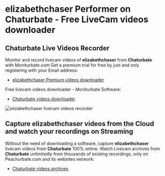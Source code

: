 # elizabethchaser Performer on Chaturbate - Free LiveCam videos downloader

## Chaturbate Live Videos Recorder

Monitor and record livecam videos of **elizabethchaser** from **Chaturbate** with Moniturbate.com
Get a premium trial for free by just and only registering with your Email address:
* [elizabethchaser Premium videos downloader](https://moniturbate.com/request-demo-licence-key.html)

Free livecam videos downloader - Moniturbate Software:
* [Chaturbate videos downloader](https://moniturbate.com/moniturbate-download-software.html)

![elizabethchaser livecam videos recorder](https://peachurnet.com/templates/moniturbate-software.png)


## Capture elizabethchaser videos from the Cloud and watch your recordings on Streaming

Without the need of downloading a software, capture **elizabethchaser** livecam videos from **Chaturbate** 100% online.
Watch Livecam archives from **Chaturbate** unlimitedly from thousands of existing recordings, only on Peachurbate.com and its websites network:
* [Chaturbate videos archives](https://peachurnet.com/)
